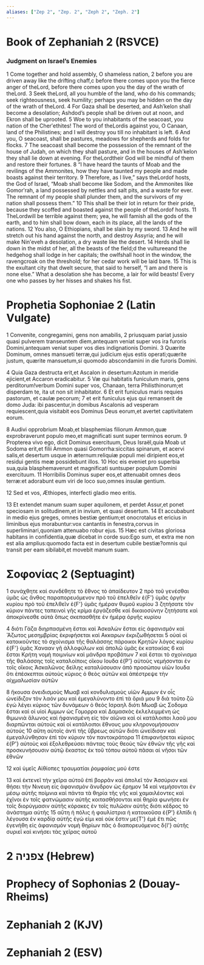 ```yaml
---
aliases: ["Zep 2", "Zep. 2", "Zeph 2", "Zeph. 2"]
---
```



# Book of Zephaniah 2 (RSVCE)

### Judgment on Israel’s Enemies
1 Come together and hold assembly, O shameless nation,
2 before you are driven away like the drifting chaff,c before there comes upon you the fierce anger of theLord, before there comes upon you the day of the wrath of theLord.
3 Seek theLord, all you humble of the land, who do his commands; seek righteousness, seek humility; perhaps you may be hidden on the day of the wrath of theLord.
4 For Gaza shall be deserted, and Ashʹkelon shall become a desolation; Ashdod’s people shall be driven out at noon, and Ekron shall be uprooted.
5 Woe to you inhabitants of the seacoast, you nation of the Cherʹethites! The word of theLordis against you, O Canaan, land of the Philistines; and I will destroy you till no inhabitant is left.
6 And you, O seacoast, shall be pastures, meadows for shepherds and folds for flocks.
7 The seacoast shall become the possession of the remnant of the house of Judah, on which they shall pasture, and in the houses of Ashʹkelon they shall lie down at evening. For theLordtheir God will be mindful of them and restore their fortunes.
8 “I have heard the taunts of Moab and the revilings of the Ammonites, how they have taunted my people and made boasts against their territory.
9 Therefore, as I live,” says theLordof hosts, the God of Israel, “Moab shall become like Sodom, and the Ammonites like Gomorʹrah, a land possessed by nettles and salt pits, and a waste for ever. The remnant of my people shall plunder them, and the survivors of my nation shall possess them.”
10 This shall be their lot in return for their pride, because they scoffed and boasted against the people of theLordof hosts.
11 TheLordwill be terrible against them; yea, he will famish all the gods of the earth, and to him shall bow down, each in its place, all the lands of the nations.
12 You also, O Ethiopians, shall be slain by my sword.
13 And he will stretch out his hand against the north, and destroy Assyria; and he will make Ninʹeveh a desolation, a dry waste like the desert.
14 Herds shall lie down in the midst of her, all the beasts of the field;d the vultureeand the hedgehog shall lodge in her capitals; the owlfshall hoot in the window, the ravengcroak on the threshold; for her cedar work will be laid bare.
15 This is the exultant city that dwelt secure, that said to herself, “I am and there is none else.” What a desolation she has become, a lair for wild beasts! Every one who passes by her hisses and shakes his fist.


# Prophetia Sophoniae 2 (Latin Vulgate)

1 Convenite, congregamini, gens non amabilis,
2 priusquam pariat jussio quasi pulverem transeuntem diem,antequam veniat super vos ira furoris Domini,antequam veniat super vos dies indignationis Domini.
3 Quærite Dominum, omnes mansueti terræ,qui judicium ejus estis operati;quærite justum, quærite mansuetum,si quomodo abscondamini in die furoris Domini.

4 Quia Gaza destructa erit,et Ascalon in desertum:Azotum in meridie ejicient,et Accaron eradicabitur.
5 Væ qui habitatis funiculum maris, gens perditorum!verbum Domini super vos, Chanaan, terra Philisthinorum;et disperdam te, ita ut non sit inhabitator.
6 Et erit funiculus maris requies pastorum, et caulæ pecorum;
7 et erit funiculus ejus qui remanserit de domo Juda: ibi pascentur,in domibus Ascalonis ad vesperam requiescent,quia visitabit eos Dominus Deus eorum,et avertet captivitatem eorum.

8 Audivi opprobrium Moab,et blasphemias filiorum Ammon,quæ exprobraverunt populo meo,et magnificati sunt super terminos eorum.
9 Propterea vivo ego, dicit Dominus exercituum, Deus Israël,quia Moab ut Sodoma erit,et filii Ammon quasi Gomorrha:siccitas spinarum, et acervi salis,et desertum usque in æternum:reliquiæ populi mei diripient eos,et residui gentis meæ possidebunt illos.
10 Hoc eis eveniet pro superbia sua,quia blasphemaverunt et magnificati suntsuper populum Domini exercituum.
11 Horribilis Dominus super eos,et attenuabit omnes deos terræ:et adorabunt eum viri de loco suo,omnes insulæ gentium.

12 Sed et vos, Æthiopes, interfecti gladio meo eritis.

13 Et extendet manum suam super aquilonem, et perdet Assur,et ponet speciosam in solitudinem,et in invium, et quasi desertum.
14 Et accubabunt in medio ejus greges, omnes bestiæ gentium;et onocrotalus et ericius in liminibus ejus morabuntur:vox cantantis in fenestra,corvus in superliminari,quoniam attenuabo robur ejus.
15 Hæc est civitas gloriosa habitans in confidentia,quæ dicebat in corde suo:Ego sum, et extra me non est alia amplius:quomodo facta est in desertum cubile bestiæ?omnis qui transit per eam sibilabit,et movebit manum suam.


# Σοφονίας 2 (Septuagint)

1 συνάχθητε καὶ συνδέθητε τὸ ἔθνος τὸ ἀπαίδευτον
2 πρὸ τοῦ γενέσθαι ὑμᾶς ὡς ἄνθος παραπορευόμενον πρὸ τοῦ ἐπελθεῖν ἐ{F'} ὑμᾶς ὀργὴν κυρίου πρὸ τοῦ ἐπελθεῖν ἐ{F'} ὑμᾶς ἡμέραν θυμοῦ κυρίου
3 ζητήσατε τὸν κύριον πάντες ταπεινοὶ γῆς κρίμα ἐργάζεσθε καὶ δικαιοσύνην ζητήσατε καὶ ἀποκρίνεσθε αὐτά ὅπως σκεπασθῆτε ἐν ἡμέρᾳ ὀργῆς κυρίου

4 διότι Γάζα διηρπασμένη ἔσται καὶ Ἀσκαλὼν ἔσται εἰς ἀφανισμόν καὶ Ἄζωτος μεσημβρίας ἐκριφήσεται καὶ Ακκαρων ἐκριζωθήσεται
5 οὐαὶ οἱ κατοικοῦντες τὸ σχοίνισμα τῆς θαλάσσης πάροικοι Κρητῶν λόγος κυρίου ἐ{F'} ὑμᾶς Χανααν γῆ ἀλλοφύλων καὶ ἀπολῶ ὑμᾶς ἐκ κατοικίας
6 καὶ ἔσται Κρήτη νομὴ ποιμνίων καὶ μάνδρα προβάτων
7 καὶ ἔσται τὸ σχοίνισμα τῆς θαλάσσης τοῖς καταλοίποις οἴκου Ιουδα ἐ{P'} αὐτοὺς νεμήσονται ἐν τοῖς οἴκοις Ἀσκαλῶνος δείλης καταλύσουσιν ἀπὸ προσώπου υἱῶν Ιουδα ὅτι ἐπέσκεπται αὐτοὺς κύριος ὁ θεὸς αὐτῶν καὶ ἀπέστρεψε τὴν αἰχμαλωσίαν αὐτῶν

8 ἤκουσα ὀνειδισμοὺς Μωαβ καὶ κονδυλισμοὺς υἱῶν Αμμων ἐν οἷς ὠνείδιζον τὸν λαόν μου καὶ ἐμεγαλύνοντο ἐπὶ τὰ ὅριά μου
9 διὰ τοῦτο ζῶ ἐγώ λέγει κύριος τῶν δυνάμεων ὁ θεὸς Ισραηλ διότι Μωαβ ὡς Σοδομα ἔσται καὶ οἱ υἱοὶ Αμμων ὡς Γομορρα καὶ Δαμασκὸς ἐκλελειμμένη ὡς θιμωνιὰ ἅλωνος καὶ ἠφανισμένη εἰς τὸν αἰῶνα καὶ οἱ κατάλοιποι λαοῦ μου διαρπῶνται αὐτούς καὶ οἱ κατάλοιποι ἔθνους μου κληρονομήσουσιν αὐτούς
10 αὕτη αὐτοῖς ἀντὶ τῆς ὕβρεως αὐτῶν διότι ὠνείδισαν καὶ ἐμεγαλύνθησαν ἐπὶ τὸν κύριον τὸν παντοκράτορα
11 ἐπιφανήσεται κύριος ἐ{P'} αὐτοὺς καὶ ἐξολεθρεύσει πάντας τοὺς θεοὺς τῶν ἐθνῶν τῆς γῆς καὶ προσκυνήσουσιν αὐτῷ ἕκαστος ἐκ τοῦ τόπου αὐτοῦ πᾶσαι αἱ νῆσοι τῶν ἐθνῶν

12 καὶ ὑμεῖς Αἰθίοπες τραυματίαι ῥομφαίας μού ἐστε

13 καὶ ἐκτενεῖ τὴν χεῖρα αὐτοῦ ἐπὶ βορρᾶν καὶ ἀπολεῖ τὸν Ἀσσύριον καὶ θήσει τὴν Νινευη εἰς ἀφανισμὸν ἄνυδρον ὡς ἔρημον
14 καὶ νεμήσονται ἐν μέσῳ αὐτῆς ποίμνια καὶ πάντα τὰ θηρία τῆς γῆς καὶ χαμαιλέοντες καὶ ἐχῖνοι ἐν τοῖς φατνώμασιν αὐτῆς κοιτασθήσονται καὶ θηρία φωνήσει ἐν τοῖς διορύγμασιν αὐτῆς κόρακες ἐν τοῖς πυλῶσιν αὐτῆς διότι κέδρος τὸ ἀνάστημα αὐτῆς
15 αὕτη ἡ πόλις ἡ φαυλίστρια ἡ κατοικοῦσα ἐ{P'} ἐλπίδι ἡ λέγουσα ἐν καρδίᾳ αὐτῆς ἐγώ εἰμι καὶ οὐκ ἔστιν με{T'} ἐμὲ ἔτι πῶς ἐγενήθη εἰς ἀφανισμόν νομὴ θηρίων πᾶς ὁ διαπορευόμενος δ{I'} αὐτῆς συριεῖ καὶ κινήσει τὰς χεῖρας αὐτοῦ


# 2 צפניה (Hebrew)


# Prophecy of Sophonias 2 (Douay-Rheims)


# Zephaniah 2 (KJV)


# Zephaniah 2 (ESV)

